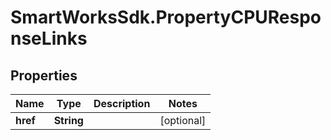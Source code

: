 # SmartWorksSdk.PropertyCPUResponseLinks

## Properties

Name | Type | Description | Notes
------------ | ------------- | ------------- | -------------
**href** | **String** |  | [optional] 


